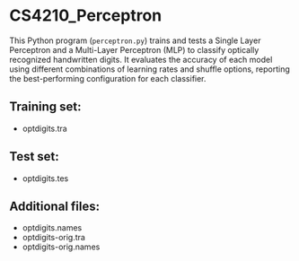 # CS4210_Perceptron

This Python program (`perceptron.py`) trains and tests a Single Layer Perceptron and a Multi-Layer Perceptron (MLP) to classify optically recognized handwritten digits. It evaluates the accuracy of each model using different combinations of learning rates and shuffle options, reporting the best-performing configuration for each classifier.

## **Training set:**
- optdigits.tra

## **Test set:**
- optdigits.tes

## **Additional files:**
- optdigits.names
- optdigits-orig.tra
- optdigits-orig.names
